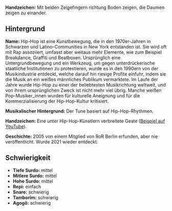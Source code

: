 **Handzeichen:** Mit beiden Zeigefingern richtung Boden zeigen, die Daumen
zeigen zu einander.

## Hintergrund

**Name:** Hip-Hop ist eine Kunstbewegung, die in den 1970er-Jahren in Schwarzen
und Latino-Communities in New York entstanden ist. Sie wird oft mit Rap
assoziiert, umfasst aber weitaus mehr Elemente, wie zum Beispiel Breakdance,
Graffiti und Beatboxen. Ursprünglich eine Untergrundbewegung und ein Werkzeug,
um gegen unterdrückerische staatliche Institutionen zu protestieren, wurde es in
den 1990ern von der Musikindustrie entdeckt, welche darauf hin riesige Profite
einfuhr, indem sie die Musik an ein weißes männliches Publikum vermarktete. Im
Laufe der Jahre wurde Hip-Hop zu einer der beliebtesten Musikrichtung weltweit,
und von ihrem ursprünglichen Zweck ist nicht mehr viel übrig. Manche weißen
Pop-Musiker_innen wurden für kulturelle Aneignung und für die Kommerzialisierung
der Hip-Hop-Kultur kritisiert.

**Musikalischer Hintergrund:** Der Tune basiert auf Hip-Hop-Rhythmen.

**Handzeichen:** Eine unter Hip-Hop-Künstlern verbreitete Geste ([Beispiel auf
YouTube](https://youtu.be/010KyIQjkTk)).

**Geschichte:** 2005 von einem Mitglied von RoR Berlin erfunden, aber nie
veröffentlicht. Wurde 2021 wieder entdeckt.

## Schwierigkeit

* **Tiefe Surdo:** mittel
* **Mitlere Surdo:** mittel
* **Hohe Surdo:** mittel
* **Repi:** einfach
* **Snare:** schwierig
* **Tamborim:** schwierig
* **Agogô:** schwierig
